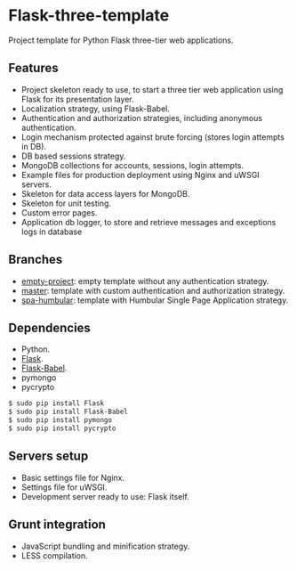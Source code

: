 # Flask-three-template
Project template for Python Flask three-tier web applications.

## Features
* Project skeleton ready to use, to start a three tier web application using Flask for its presentation layer.
* Localization strategy, using Flask-Babel.
* Authentication and authorization strategies, including anonymous authentication.
* Login mechanism protected against brute forcing (stores login attempts in DB).
* DB based sessions strategy.
* MongoDB collections for accounts, sessions, login attempts.
* Example files for production deployment using Nginx and uWSGI servers.
* Skeleton for data access layers for MongoDB.
* Skeleton for unit testing.
* Custom error pages.
* Application db logger, to store and retrieve messages and exceptions logs in database

## Branches
* [empty-project](https://github.com/RobertoPrevato/flask-three-template/tree/empty-project): empty template without any authentication strategy.
* [master](https://github.com/RobertoPrevato/flask-three-template/tree/master): template with custom authentication and authorization strategy.
* [spa-humbular](https://github.com/RobertoPrevato/flask-three-template/tree/spa-humbular): template with Humbular Single Page Application strategy.

## Dependencies
* Python.
* [Flask](http://flask.pocoo.org/).
* [Flask-Babel](https://pythonhosted.org/Flask-Babel/).
* pymongo
* pycrypto
```bash
$ sudo pip install Flask
$ sudo pip install Flask-Babel
$ sudo pip install pymongo
$ sudo pip install pycrypto
```

## Servers setup
* Basic settings file for Nginx.
* Settings file for uWSGI.
* Development server ready to use: Flask itself.

## Grunt integration
* JavaScript bundling and minification strategy.
* LESS compilation.